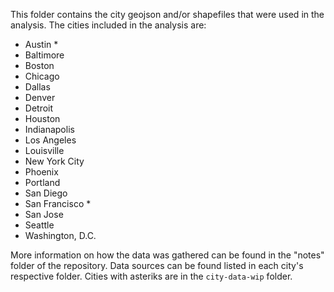 This folder contains the city geojson and/or shapefiles that were used in the analysis. The cities included in the analysis are:

- Austin *
- Baltimore
- Boston
- Chicago
- Dallas
- Denver
- Detroit
- Houston
- Indianapolis
- Los Angeles
- Louisville
- New York City
- Phoenix
- Portland
- San Diego
- San Francisco *
- San Jose
- Seattle
- Washington, D.C.

More information on how the data was gathered can be found in the "notes" folder of the repository. Data sources can be found listed in each city's respective folder.
Cities with asteriks are in the `city-data-wip` folder. 
